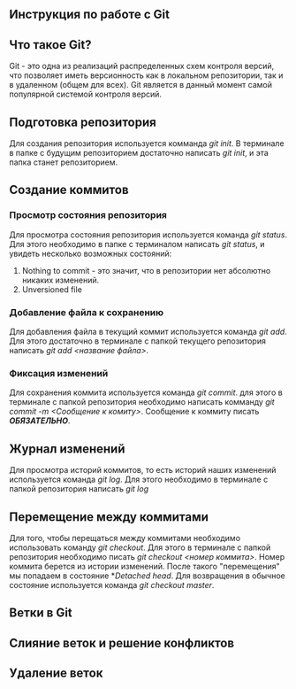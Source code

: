 
## Инструкция по работе с Git

## Что такое Git?
Git - это одна из реализаций распределенных схем контроля версий, что позволяет иметь версионность как в локальном репозитории, так и в удаленном (общем для всех). Git является в данный момент самой популярной системой контроля версий.

## Подготовка репозитория
Для создания репозитория используется комманда *git init*. В терминале в папке с будущим репозиторием достаточно написать *git init*, и эта папка станет репозиторием.

## Создание коммитов

### Просмотр состояния репозитория
Для просмотра состояния репозитория используется команда *git status*. Для этого необходимо в папке с терминалом написать *git status*, и увидеть несколько возможных состояний:
1. Nothing to commit - это значит, что в репозитории нет абсолютно никаких изменений.
2. Unversioned file

### Добавление файла к сохранению
Для добавления файла в текущий коммит используется команда *git add*. Для этого достаточно в терминале с папкой текущего репозитория написать *git add <название файла>*.

###  Фиксация изменений
Для сохранения коммита используется команда *git commit*. для этого в терминале с папкой репозитория необходимо написать комманду *git commit -m <Cообщение к комиту>*. Сообщение к коммиту писать ***ОБЯЗАТЕЛЬНО***.

## Журнал изменений
Для просмотра историй коммитов, то есть историй наших изменений используется команда *git log*. Для этого необходимо в терминале с папкой репозитория написать *git log*

## Перемещение между коммитами
Для того, чтобы перещаться между коммитами необходимо использовать команду *git checkout*. Для этого в терминале с папкой репозитория необходимо писать *git checkout <номер коммита>*. Номер коммита берется из истории изменений. После такого "перемещения" мы попадаем в состояние **Detached head*. Для возвращения в обычное состояние используется команда *git checkout master*.

## Ветки в Git

## Слияние веток и решение конфликтов

## Удаление веток